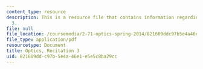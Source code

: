 ```yaml
---
content_type: resource
description: This is a resource file that contains information regarding recitation
  3.
file: null
file_location: /coursemedia/2-71-optics-spring-2014/821609ddc97b5e4a46e1e5e5c8ba29cc_MIT2_71S14_Rec3.pdf
file_type: application/pdf
resourcetype: Document
title: Optics, Recitation 3
uid: 821609dd-c97b-5e4a-46e1-e5e5c8ba29cc
---
```

